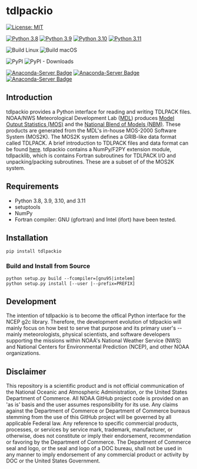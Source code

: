 # tdlpackio

[![License: MIT](https://img.shields.io/badge/License-MIT-yellow.svg)](https://opensource.org/licenses/MIT)

[![Python 3.8](https://img.shields.io/badge/python-3.8-blue.svg)](https://www.python.org/downloads/release/python-380/)
[![Python 3.9](https://img.shields.io/badge/python-3.9-blue.svg)](https://www.python.org/downloads/release/python-390/)
[![Python 3.10](https://img.shields.io/badge/python-3.10-blue.svg)](https://www.python.org/downloads/release/python-3100/)
[![Python 3.11](https://img.shields.io/badge/python-3.11-blue.svg)](https://www.python.org/downloads/release/python-3110/)

![Build Linux](https://github.com/NOAA-MDL/tdlpackio/actions/workflows/build_linux.yml/badge.svg)
![Build macOS](https://github.com/NOAA-MDL/tdlpackio/actions/workflows/build_macos.yml/badge.svg)

![PyPI](https://img.shields.io/pypi/v/tdlpackio?label=pypi%20package)
![PyPI - Downloads](https://img.shields.io/pypi/dm/tdlpackio)

[![Anaconda-Server Badge](https://anaconda.org/conda-forge/tdlpackio/badges/version.svg)](https://anaconda.org/conda-forge/tdlpackio)
[![Anaconda-Server Badge](https://anaconda.org/conda-forge/tdlpackio/badges/platforms.svg)](https://anaconda.org/conda-forge/tdlpackio)
[![Anaconda-Server Badge](https://anaconda.org/conda-forge/tdlpackio/badges/downloads.svg)](https://anaconda.org/conda-forge/tdlpackio)

## Introduction

tdlpackio provides a Python interface for reading and writing TDLPACK files. NOAA/NWS Meteorological Development Lab ([MDL](https://www.weather.gov/mdl/)) produces [Model Output Statistics (MOS)](https://vlab.noaa.gov/web/mdl/mos) and the [National Blend of Models (NBM)](https://vlab.noaa.gov/web/mdl/nbm). These products are generated from the MDL's in-house MOS-2000 Software System (MOS2K). The MOS2K system defines a GRIB-like data format called TDLPACK.  A brief introduction to TDLPACK files and data format can be found [here](TDLPACK.md). tdlpackio contains a NumPy/F2PY extension module, tdlpacklib, which is contains Fortran subroutines for TDLPACK I/O and unpacking/packing subroutines.  These are a subset of of the MOS2K system.

## Requirements
* Python 3.8, 3.9, 3.10, and 3.11
* setuptools
* NumPy
* Fortran compiler: GNU (gfortran) and Intel (ifort) have been tested.

## Installation

```shell
pip install tdlpackio
```

### Build and Install from Source

```shell
python setup.py build --fcompiler=[gnu95|intelem]
python setup.py install [--user |--prefix=PREFIX]
```

## Development

The intention of tdlpackio is to become the offical Python interface for the NCEP g2c library.  Therefore, the development evolution of tdlpackio will mainly focus on how best to serve that purpose and its primary user's -- mainly meteorologists, physical scientists, and software developers supporting the missions within NOAA's National Weather Service (NWS) and National Centers for Environmental Prediction (NCEP), and other NOAA organizations.

## Disclaimer

This repository is a scientific product and is not official communication of the National Oceanic and Atmospheric Administration, or the United States Department of Commerce. All NOAA GitHub project code is provided on an 'as is' basis and the user assumes responsibility for its use. Any claims against the Department of Commerce or Department of Commerce bureaus stemming from the use of this GitHub project will be governed by all applicable Federal law. Any reference to specific commercial products, processes, or services by service mark, trademark, manufacturer, or otherwise, does not constitute or imply their endorsement, recommendation or favoring by the Department of Commerce. The Department of Commerce seal and logo, or the seal and logo of a DOC bureau, shall not be used in any manner to imply endorsement of any commercial product or activity by DOC or the United States Government.
